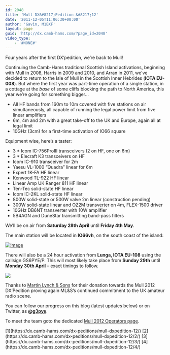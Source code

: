 ```yaml
---
id: 2048
title: 'Mull DX&#8217;Pedition &#8217;12'
date: '2011-12-05T11:06:30+00:00'
author: 'Gavin, M1BXF'
layout: page
guid: 'http://dx.camb-hams.com/?page_id=2048'
video_type:
    - '#NONE#'
---
```


Four years after the first DX’pedition, we’re back to Mull!

Continuing the Camb-Hams traditional Scottish Island activations, beginning with Mull in 2008, Harris in 2009 and 2010, and Arran in 2011, we’ve decided to return to the Isle of Mull in the Scottish Inner Hebrides (**IOTA EU-008**). But where the first year was part-time operation of a single station, in a cottage at the *base* of some cliffs blocking the path to North America, this year we’re going for something bigger…

- All HF bands from 160m to 10m covered with five stations on air simultaneously, all capable of running the legal power limit from five linear amplifiers
- 6m, 4m and 2m with a great take-off to the UK and Europe, again all at legal limit
- 10GHz (3cm) for a first-time activation of IO66 square

Equipment wise, here’s a taster:

- 3 \* Icom IC-756ProIII transceivers (2 on HF, one on 6m)
- 3 \* Elecraft K3 transceivers on HF
- Icom IC-910 transceiver for 2m
- Yaesu VL-1000 “Quadra” linear for 6m
- Expert 1K-FA HF linear
- Kenwood TL-922 HF linear
- Linear Amp UK Ranger 811 HF linear
- Ten-Tec solid-state HF linear
- Icom IC-2KL solid-state HF linear
- 800W solid-state or 500W valve 2m linear (construction pending)
- 300W solid-state linear and OZ2M transverter on 4m, FLEX-1500 driver
- 10GHz DB6NT transverter with 10W amplifier
- 5B4AGN and DuneStar transmitting band-pass filters

We’ll be on air from **Saturday 28th April** until **Friday 4th May**.

The main station will be located in **IO66vh**, on the south coast of the island:

[![image](http://dx.camb-hams.com/wp-content/uploads/2011/12/image_thumb2.png "image")](http://dx.camb-hams.com/wp-content/uploads/2012/03/Mull_Combined.png)

There will also be a 24 hour activation from **Lunga, IOTA EU-108** using the callsign GS6PYE/P. This will most likely take place from **Sunday 29th** until **Monday 30th April** – exact timings to follow.

[![](http://dx.camb-hams.com/wp-content/uploads/2010/03/Picture3.png)](http://www.hamradio.co.uk/)

Thanks to [Martin Lynch &amp; Sons](http://www.hamradio.co.uk/) for their donation towards the Mull 2012 DX’Pedition proving again ML&amp;S’s continued commitment to the UK amateur radio scene.

You can follow our progress on this blog (latest updates below) or on Twitter, as **[@g3pye](http://twitter.com/g3pye)**.

To meet the team goto the dedicated [Mull 2012 Operators page](http://dx.camb-hams.com/dx-peditions/mull-dxpedition-12/mull-2012-operators/).

<div class="pagination"> [<span class="page-number">1</span>](https://dx.camb-hams.com/dx-peditions/mull-dxpedition-12/) [<span class="page-number">2</span>](https://dx.camb-hams.com/dx-peditions/mull-dxpedition-12/2/) [<span class="page-number">3</span>](https://dx.camb-hams.com/dx-peditions/mull-dxpedition-12/3/) [<span class="page-number">4</span>](https://dx.camb-hams.com/dx-peditions/mull-dxpedition-12/4/)</div>